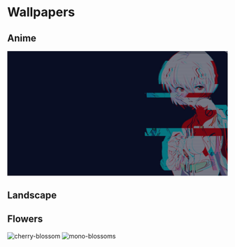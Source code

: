 # Wallpapers



## Anime
![glitched-girl](Anime/glitched-girl.jpg)

## Landscape


## Flowers
![cherry-blossom](Anime/CherryBlossomsBright.jpg)
![mono-blossoms](1_pexels-elijah-odonnell-4173624.jpg)

